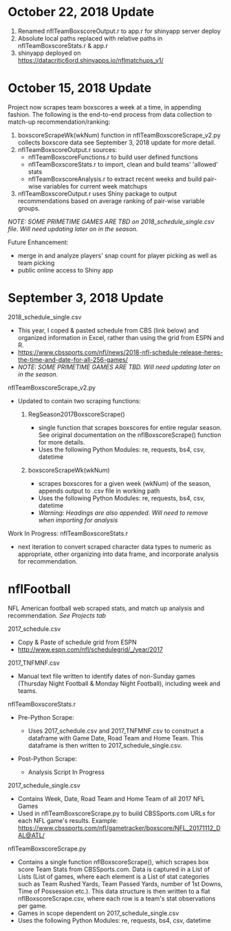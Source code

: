 # October 22, 2018 Update

1. Renamed nflTeamBoxscoreOutput.r to app.r for shinyapp server deploy 
2. Absolute local paths replaced with relative paths in nflTeamBoxscoreStats.r & app.r
3. shinyapp deployed on https://datacritic6ord.shinyapps.io/nflmatchups_v1/


# October 15, 2018 Update

Project now scrapes team boxscores a week at a time, in appending fashion. The following is the end-to-end process from data collection to match-up recommendation/ranking:

  1. boxscoreScrapeWk(wkNum) function in nflTeamBoxscoreScrape_v2.py collects boxscore data see September 3, 2018 update for more detail.
  2. nflTeamBoxscoreOutput.r sources:
      - nflTeamBoxscoreFunctions.r to build user defined functions
      - nflTeamBoxscoreStats.r to import, clean and build teams' 'allowed' stats
      - nflTeamBoxscoreAnalysis.r to extract recent weeks and build pair-wise variables for current week matchups
  3. nflTeamBoxscoreOutput.r uses Shiny package to output recommendations based on average ranking of pair-wise variable groups.

*NOTE: SOME PRIMETIME GAMES ARE TBD on 2018_schedule_single.csv file. Will need updating later on in the season.*

Future Enhancement:
  - merge in and analyze players' snap count for player picking as well as team picking
  - public online access to Shiny app



# September 3, 2018 Update

2018_schedule_single.csv
- This year, I coped & pasted schedule from CBS (link below) and organized information in Excel, rather than using the grid from ESPN and R.
- https://www.cbssports.com/nfl/news/2018-nfl-schedule-release-heres-the-time-and-date-for-all-256-games/
- *NOTE: SOME PRIMETIME GAMES ARE TBD. Will need updating later on in the season.*

nflTeamBoxscoreScrape_v2.py
- Updated to contain two scraping functions:
  1. RegSeason2017BoxscoreScrape()
     - single function that scrapes boxscores for entire regular season. See original documentation on the nflBoxscoreScrape() function for more details.
     - Uses the following Python Modules: re, requests, bs4, csv, datetime

  2. boxscoreScrapeWk(wkNum)
     - scrapes boxscores for a given week (wkNum) of the season, appends output to .csv file in working path
     - Uses the following Python Modules: re, requests, bs4, csv, datetime
     - *Warning: Headings are also appended. Will need to remove when importing for analysis*

Work In Progress: nflTeamBoxscoreStats.r
- next iteration to convert scraped character data types to numeric as appropriate, other organizing into data frame, and incorporate analysis for recommendation.


# nflFootball
NFL American football web scraped stats, and match up analysis and recommendation. *See Projects tab*

2017_schedule.csv
- Copy & Paste of schedule grid from ESPN
- http://www.espn.com/nfl/schedulegrid/_/year/2017

2017_TNFMNF.csv
- Manual text file written to identify dates of non-Sunday games (Thursday Night Football & Monday Night Football), including week and teams.

nflTeamBoxscoreStats.r
- Pre-Python Scrape:
  - Uses 2017_schedule.csv and 2017_TNFMNF.csv to construct a dataframe with Game Date, Road Team and Home Team. This dataframe is then written to 2017_schedule_single.csv.

- Post-Python Scrape:
  - Analysis Script In Progress

2017_schedule_single.csv
- Contains Week, Date, Road Team and Home Team of all 2017 NFL Games
- Used in nflTeamBoxscoreScrape.py to build CBSSports.com URLs for each NFL game's results. Example: https://www.cbssports.com/nfl/gametracker/boxscore/NFL_20171112_DAL@ATL/ 

nflTeamBoxscoreScrape.py
- Contains a single function nflBoxscoreScrape(), which scrapes box score Team Stats from CBSSports.com. Data is captured in a List of Lists (List of games, where each element is a List of stat categories such as Team Rushed Yards, Team Passed Yards, number of 1st Downs, Time of Possession etc.). This data structure is then written to a flat nflBoxscoreScrape.csv, where each row is a team's stat observations per game.
- Games in scope dependent on 2017_schedule_single.csv
- Uses the following Python Modules: re, requests, bs4, csv, datetime
